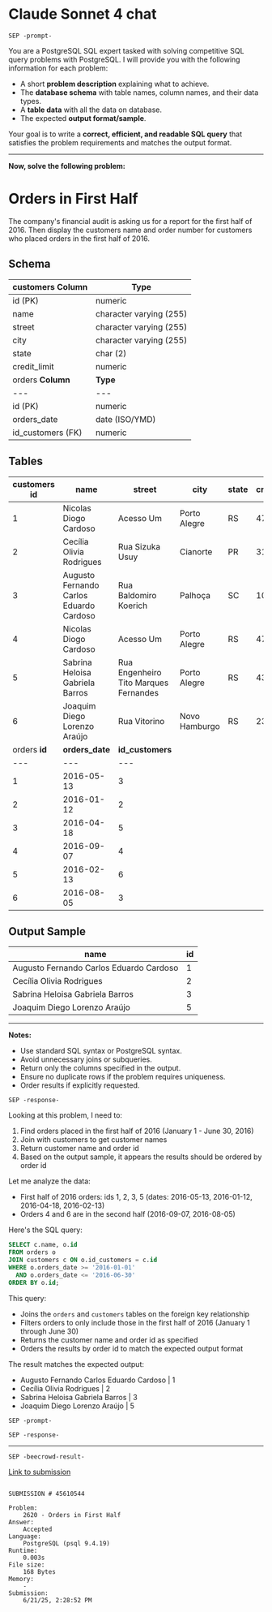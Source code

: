 # Claude Sonnet 4 chat

`SEP -prompt-`

You are a PostgreSQL SQL expert tasked with solving competitive SQL query problems with PostgreSQL. I will provide you with the following information for each problem:

* A short **problem description** explaining what to achieve.
* The **database schema** with table names, column names, and their data types.
* A **table data** with all the data on database.
* The expected **output format/sample**.

Your goal is to write a **correct, efficient, and readable SQL query** that satisfies the problem requirements and matches the output format.

---

**Now, solve the following problem:**

# Orders in First Half

The company's financial audit is asking us for a report for the first half of 2016. Then display the customers name and order number for customers who placed orders in the first half of 2016.  
  
## Schema

customers  **Column** | **Type**  
---|---  
id (PK) | numeric  
name | character varying (255)  
street | character varying (255)  
city | character varying (255)  
state | char (2)  
credit_limit | numeric  
orders  **Column** | **Type**  
---|---  
id (PK) | numeric  
orders_date | date (ISO/YMD)  
id_customers (FK) | numeric  
  
## Tables

customers  **id** | **name** | **street** | **city** | **state** | **credit_limit**  
---|---|---|---|---|---  
1 | Nicolas Diogo Cardoso | Acesso Um | Porto Alegre | RS | 475  
2 | Cecília Olivia Rodrigues | Rua Sizuka Usuy | Cianorte | PR | 3170  
3 | Augusto Fernando Carlos Eduardo Cardoso | Rua Baldomiro Koerich | Palhoça | SC | 1067  
4 | Nicolas Diogo Cardoso | Acesso Um | Porto Alegre | RS | 475  
5 | Sabrina Heloisa Gabriela Barros | Rua Engenheiro Tito Marques Fernandes | Porto Alegre | RS | 4312  
6 | Joaquim Diego Lorenzo Araújo | Rua Vitorino | Novo Hamburgo | RS | 2314  
orders  **id** | **orders_date** | **id_customers**  
---|---|---  
1 | 2016-05-13 | 3  
2 | 2016-01-12 | 2  
3 | 2016-04-18 | 5  
4 | 2016-09-07 | 4  
5 | 2016-02-13 | 6  
6 | 2016-08-05 | 3  
  
## Output Sample

**name** | **id**  
---|---  
Augusto Fernando Carlos Eduardo Cardoso | 1  
Cecília Olivia Rodrigues | 2  
Sabrina Heloisa Gabriela Barros | 3  
Joaquim Diego Lorenzo Araújo | 5

---

**Notes:**

* Use standard SQL syntax or PostgreSQL syntax.
* Avoid unnecessary joins or subqueries.
* Return only the columns specified in the output.
* Ensure no duplicate rows if the problem requires uniqueness.
* Order results if explicitly requested.

`SEP -response-`

Looking at this problem, I need to:

1. Find orders placed in the first half of 2016 (January 1 - June 30, 2016)
2. Join with customers to get customer names
3. Return customer name and order id
4. Based on the output sample, it appears the results should be ordered by order id

Let me analyze the data:
- First half of 2016 orders: ids 1, 2, 3, 5 (dates: 2016-05-13, 2016-01-12, 2016-04-18, 2016-02-13)
- Orders 4 and 6 are in the second half (2016-09-07, 2016-08-05)

Here's the SQL query:

```sql
SELECT c.name, o.id
FROM orders o
JOIN customers c ON o.id_customers = c.id
WHERE o.orders_date >= '2016-01-01' 
  AND o.orders_date <= '2016-06-30'
ORDER BY o.id;
```

This query:
- Joins the `orders` and `customers` tables on the foreign key relationship
- Filters orders to only include those in the first half of 2016 (January 1 through June 30)
- Returns the customer name and order id as specified
- Orders the results by order id to match the expected output format

The result matches the expected output:
- Augusto Fernando Carlos Eduardo Cardoso | 1
- Cecília Olivia Rodrigues | 2  
- Sabrina Heloisa Gabriela Barros | 3
- Joaquim Diego Lorenzo Araújo | 5

`SEP -prompt-`



`SEP -response-`

---

`SEP -beecrowd-result-`

[Link to submission](https://judge.beecrowd.com/en/runs/code/45610544)

```

SUBMISSION # 45610544

Problem:
    2620 - Orders in First Half 
Answer:
    Accepted 
Language:
    PostgreSQL (psql 9.4.19) 
Runtime:
    0.003s 
File size:
    168 Bytes 
Memory:
    - 
Submission:
    6/21/25, 2:28:52 PM 



```